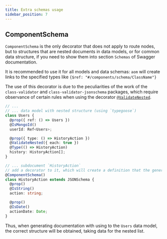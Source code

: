 ```yaml
---
title: Extra schemas usage
sidebar_position: 7
---
```


<!-- # Extra schemas usage -->

## ComponentSchema

`ComponentSchema` is the only decorator that does not apply to route nodes, but to structures that
are nested documents in data models, or for common data structure, if you need to show them into section
`Schemas` of Swagger documentation.

It is recommended to use it for all models and data schemas: `aom` will create links to the
specified types like `{$ref: "#/components/schema/ClassName"}`

The use of this decorator is due to the peculiarities of the work of the `class-validator` and
`class-validator-jsonschema` packages, which require observance of certain rules when using the
decorator [`@ValidateNested`](https://github.com/epiphone/class-validator-jsonschema#validatenested-and-arrays).

```ts
// ...
// ... data model with nested structure (using `typegoose`)
class Users {
  @prop({ ref: () => Users })
  @IsMongoId()
  userId: Ref<Users>;

  @prop({ type: () => HistoryAction })
  @ValidateNested({ each: true })
  @Type(() => HistoryAction)
  history: HistoryAction[];
}

// ... subdocument `HistoryAction`
// add a decorator to it, which will create a definition that the generator `json-schema` will refer to
@ComponentSchema()
class HistoryAction extends JSONSchema {
  @prop()
  @IsString()
  action: string;

  @prop()
  @IsDate()
  actionDate: Date;
}
```

Thus, when generating documentation with using to the `Users` data model, the correct structure
will be obtained, taking data for the nested list.
